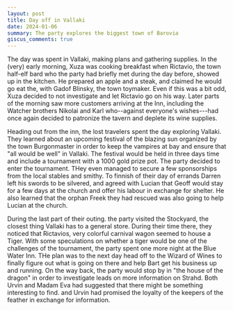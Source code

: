 ```yaml
---
layout: post
title: Day off in Vallaki
date: 2024-01-06
summary: The party explores the biggest town of Barovia
giscus_comments: true
---
```


The day was spent in Vallaki, making plans and gathering supplies. In the (very) early morning, Xuza was cooking breakfast when Rictavio, the town half-elf bard who the party had briefly met during the day before, showed up in the kitchen. He prepared an apple and a steak, and claimed he would go eat the, with Gadof Blinsky, the town toymaker. Even if this was a bit odd, Xuza decided to not investigate and let Rictavio go on his way. Later parts of the morning saw more customers arriving at the Inn, including the Watcher brothers Nikolai and Karl who--against everyone's wishes---had once again decided to patronize the tavern and deplete its wine supplies.

Heading out from the inn, the lost travelers spent the day exploring Vallaki. They learned about an upcoming festival of the blazing sun organized by the town Burgonmaster in order to keep the vampires at bay and ensure that "all would be well" in Vallaki. The festival would be held in three days time and include a tournament with a 1000 gold prize pot. The party decided to enter the tournament. THey even managed to secure a few sponsorships from the local stables and smithy. To finnish of their day of errands
Darren left his swords to be silvered, and agreed with Lucian that Geoff would stay for a few days at the church and offer his labour in exchange for shelter. He also learned that the orphan Freek they had rescued was also going to help Lucian at the church.

During the last part of their outing. the party visited the Stockyard, the closest thing Vallaki has to a general store. During their time there, they noticed that Rictavios, very colorful carnival wagon seemed to house a Tiger. With some speculations on whether a tiger would be one of the challenges of the tournament, the party spent one more night at the Blue Water Inn. THe plan was to the next day head off to the Wizard of Wines to finally figure out what is going on there and help Bart get his business up and running. On the way back, the party would stop by in "the house of the dragon" in order to investigate leads on more information on Strahd. Both Urvin and Madam Eva had suggested that there might be something interesting to find. and Urvin had promised the loyalty of the keepers of the feather in exchange for information.
